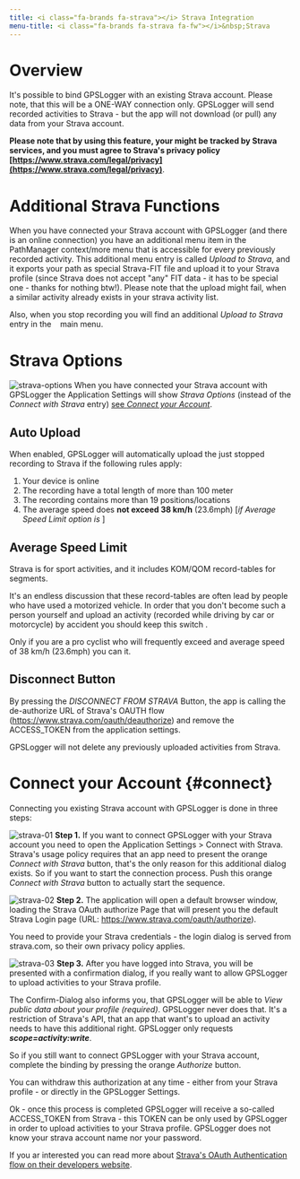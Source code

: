 ```yaml
---
title: <i class="fa-brands fa-strava"></i> Strava Integration
menu-title: <i class="fa-brands fa-strava fa-fw"></i>&nbsp;Strava
---
```


# Overview

It's possible to bind GPSLogger with an existing <i class="fa-brands fa-strava"></i> Strava account. Please note, that
this will be a ONE-WAY connection only. GPSLogger will send recorded activities to Strava - but the app will not
download (or pull) any data from your Strava account.

**Please note that by using this feature, your might be tracked by Strava services, and you must agree to Strava's
privacy policy [https://www.strava.com/legal/privacy](https://www.strava.com/legal/privacy)**.

# Additional Strava Functions

When you have connected your Strava account with GPSLogger (and there is an online connection) you have an additional
menu item in the PathManager context/more menu that is accessible for every previously recorded activity. This
additional menu entry is called <i class="fa-solid fa-share-nodes"></i> _Upload to Strava_, and it exports your path as
special Strava-FIT file and upload it to your Strava profile (since Strava does not accept "any" FIT data - it has to be
special one - thanks for nothing btw!). Please note that the upload might fail, when a similar activity already exists
in your strava activity list.

Also, when you stop recording you will find an additional <i class="fa-solid fa-share-nodes"></i> _Upload to Strava_
entry in the  <i class="fa-solid fa-ellipsis-vertical"></i>  main menu.

# Strava Options

<span class="shot">![strava-options](/assets/img/gpsl/strava-options.png)</span>
When you have connected your Strava account with GPSLogger the Application Settings will show _Strava Options_ (instead
of the _Connect with Strava_ entry) [see _Connect your Account_](#connect).
<br class="shot-end">

## Auto Upload <i class="fa-solid fa-toggle-off fa-fw"></i>

When enabled, GPSLogger will automatically upload the just stopped recording to Strava if the following rules apply:

1. Your device is online
2. The recording have a total length of more than 100 meter
3. The recording contains more than 19 positions/locations
4. The average speed does **not exceed 38 km/h** (23.6mph) \[_if Average Speed Limit option is <i class="fa-solid fa-toggle-on"></i>_\]

## Average Speed Limit <i class="fa-solid fa-toggle-off fa-fw"></i>

Strava is for sport activities, and it includes KOM/QOM record-tables for segments.

It's an endless discussion that these record-tables are often lead by people who have used a motorized vehicle. In order
that you don't become such a person yourself and upload an activity (recorded while driving by car or motorcycle) by
accident you should keep this switch <i class="fa-solid fa-toggle-on"></i>.

Only if you are a pro cyclist who will frequently exceed and average speed of 38 km/h (23.6mph) you can
<i class="fa-solid fa-toggle-off"></i> it.

## Disconnect Button
By pressing the _DISCONNECT FROM STRAVA_ Button, the app is calling the de-authorize URL of Strava's OAUTH flow 
(https://www.strava.com/oauth/deauthorize) and remove the ACCESS_TOKEN from the application settings.

GPSLogger will not delete any previously uploaded activities from Strava. 

# Connect your Account {#connect}

Connecting you existing Strava account with GPSLogger is done in three steps:

<span class="shot">![strava-01](/assets/img/gpsl/strava01.png)</span>
**Step 1.** If you want to connect GPSLogger with your Strava account you need to open the Application Settings >
Connect with Strava. Strava's usage policy requires that an app need to present the orange _Connect with Strava_ button,
that's the only reason for this additional dialog exists. So if you want to start the connection process. Push this
orange _Connect with Strava_ button to actually start the sequence.
<br class="shot-end">

<span class="shot">![strava-02](/assets/img/gpsl/strava02.png)</span>
**Step 2.** The application will open a default browser window, loading the Strava OAuth authorize Page that will
present you the default Strava Login page (URL: https://www.strava.com/oauth/authorize).

You need to provide your Strava credentials - the login dialog is served from strava.com, so their own privacy policy
applies.<br class="shot-end">

<span class="shot">![strava-03](/assets/img/gpsl/strava03.png)</span>
**Step 3.** After you have logged into Strava, you will be presented with a confirmation dialog, if you really want to
allow GPSLogger to upload activities to your Strava profile.

The Confirm-Dialog also informs you, that GPSLogger will be able to _View public data about your profile (required)_.
GPSLogger never does that. It's a restriction of Strava's API, that an app that want's to upload an activity needs to
have this additional right. GPSLogger only requests _**scope=activity:write**_.

So if you still want to connect GPSLogger with your Strava account, complete the binding by pressing the orange
_Authorize_ button.

You can withdraw this authorization at any time - either from your Strava profile - or directly in the GPSLogger
Settings.

Ok - once this process is completed GPSLogger will receive a so-called ACCESS_TOKEN from Strava - this TOKEN can be only
used by GPSLogger in order to upload activities to your Strava profile. GPSLogger does not know your strava account name
nor your password.

If you ar interested you can read more about [Strava's OAuth Authentication flow on their developers website](https://developers.strava.com/docs/authentication/).
<br class="shot-end">
